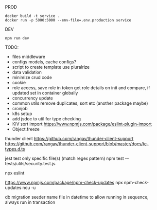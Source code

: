 PROD

```
docker build -t service .
docker run -p 5000:5000 --env-file=.env.production service
```

DEV

```
npm run dev
```

TODO:

- files middleware
- configs models, cache configs?
- script to create template use pluralrize
- data validation
- minimize crud code
- cookie
- role access, save role in token get role details on init and compare, if updated set in container globally
- concurrency update
- common utils remove duplicates, sort etc (another package maybe)
- cronjob
- k8s setup
- add jsdoc to util for type checking
- KIV sort import https://www.npmjs.com/package/eslint-plugin-import
- Object.freeze

thunder client
https://github.com/rangav/thunder-client-support
https://github.com/rangav/thunder-client-support/blob/master/docs/tc-types.d.ts

jest test only specific file(s) (match regex pattern)
npm test -- tests/utils/security.test.js

npx eslint

https://www.npmjs.com/package/npm-check-updates
npx npm-check-updates
ncu -u

db migration seeder name file in datetime to allow running in sequence, always run in transaction
